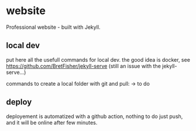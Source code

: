 # website

Professional website - built with Jekyll. 

## local dev
put here all the usefull commands for local dev.
the good idea is docker, see https://github.com/BretFisher/jekyll-serve 
(still an issue with the jekyll-serve...)

commands to create a local folder with git and pull:
-> to do

## deploy
deployement is automatized with a github action, nothing to do just push, and it will be online after few minutes.
